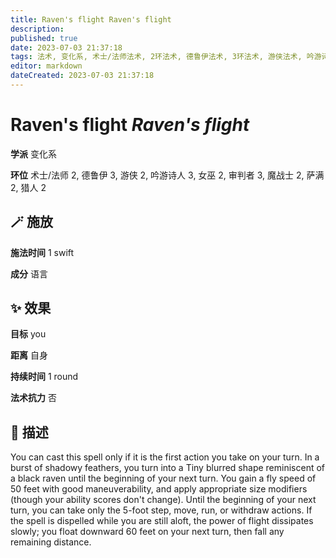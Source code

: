 ```yaml
---
title: Raven's flight Raven's flight
description: 
published: true
date: 2023-07-03 21:37:18
tags: 法术, 变化系, 术士/法师法术, 2环法术, 德鲁伊法术, 3环法术, 游侠法术, 吟游诗人法术, 女巫法术, 审判者法术, 魔战士法术, 萨满法术, 猎人法术
editor: markdown
dateCreated: 2023-07-03 21:37:18
---
```


# **Raven's flight** *Raven's flight*

**学派** 变化系 

**环位** 术士/法师 2, 德鲁伊 3, 游侠 2, 吟游诗人 3, 女巫 2, 审判者 3, 魔战士 2, 萨满 2, 猎人 2

## 🪄 施放

**施法时间** 1 swift

**成分** 语言

## ✨ 效果 

**目标** you 

**距离** 自身  

**持续时间** 1 round 

**法术抗力** 否

## 📖 描述

You can cast this spell only if it is the first action you take on your turn. In a burst of shadowy feathers, you turn into a Tiny blurred shape reminiscent of a black raven until the beginning of your next turn. You gain a fly speed of 50 feet with good maneuverability, and apply appropriate size modifiers (though your ability scores don't change). Until the beginning of your next turn, you can take only the 5-foot step, move, run, or withdraw actions. If the spell is dispelled while you are still aloft, the power of flight dissipates slowly; you float downward 60 feet on your next turn, then fall any remaining distance.
    
